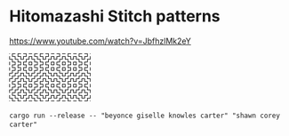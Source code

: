 # Hitomazashi Stitch patterns

https://www.youtube.com/watch?v=JbfhzlMk2eY

![Example](./example.png)

```
cargo run --release -- "beyonce giselle knowles carter" "shawn corey carter"
```
